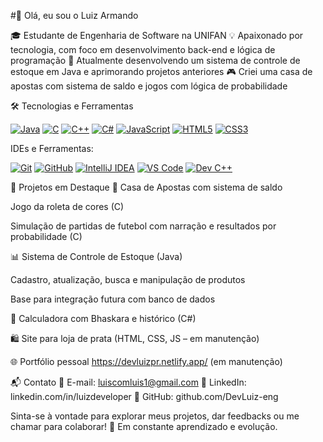#👋 Olá, eu sou o Luiz Armando

🎓 Estudante de Engenharia de Software na UNIFAN
💡 Apaixonado por tecnologia, com foco em desenvolvimento back-end e lógica de programação
🚀 Atualmente desenvolvendo um sistema de controle de estoque em Java e aprimorando projetos anteriores
🎮 Criei uma casa de apostas com sistema de saldo e jogos com lógica de probabilidade

🛠️ Tecnologias e Ferramentas

[![Java](https://img.shields.io/badge/Java-007396?style=for-the-badge&logo=java&logoColor=white)](https://www.oracle.com/java/)
[![C](https://img.shields.io/badge/C-00599C?style=for-the-badge&logo=c&logoColor=white)](https://devdocs.io/c/)
[![C++](https://img.shields.io/badge/C++-00599C?style=for-the-badge&logo=c%2B%2B&logoColor=white)](https://isocpp.org/)
[![C#](https://img.shields.io/badge/C%23-239120?style=for-the-badge&logo=c-sharp&logoColor=white)](https://learn.microsoft.com/dotnet/csharp/)
[![JavaScript](https://img.shields.io/badge/JavaScript-F7DF1E?style=for-the-badge&logo=javascript&logoColor=black)](https://developer.mozilla.org/en-US/docs/Web/JavaScript)
[![HTML5](https://img.shields.io/badge/HTML5-E34F26?style=for-the-badge&logo=html5&logoColor=white)](https://developer.mozilla.org/en-US/docs/Web/HTML)
[![CSS3](https://img.shields.io/badge/CSS3-1572B6?style=for-the-badge&logo=css3&logoColor=white)](https://developer.mozilla.org/en-US/docs/Web/CSS)

IDEs e Ferramentas:

[![Git](https://img.shields.io/badge/Git-F05032?style=for-the-badge&logo=git&logoColor=white)](https://git-scm.com/)
[![GitHub](https://img.shields.io/badge/GitHub-100000?style=for-the-badge&logo=github&logoColor=white)](https://github.com/DevLuiz-eng)
[![IntelliJ IDEA](https://img.shields.io/badge/IntelliJ%20IDEA-000000?style=for-the-badge&logo=intellij-idea&logoColor=white)](https://www.jetbrains.com/idea/)
[![VS Code](https://img.shields.io/badge/VS%20Code-007ACC?style=for-the-badge&logo=visualstudiocode&logoColor=white)](https://code.visualstudio.com/)
[![Dev C++](https://img.shields.io/badge/Dev%20C++-blue?style=for-the-badge&logo=c%2B%2B)](https://www.bloodshed.net/devcpp.html)


📂 Projetos em Destaque
🎲 Casa de Apostas com sistema de saldo

Jogo da roleta de cores (C)

Simulação de partidas de futebol com narração e resultados por probabilidade (C)

📊 Sistema de Controle de Estoque (Java)

Cadastro, atualização, busca e manipulação de produtos

Base para integração futura com banco de dados

🧮 Calculadora com Bhaskara e histórico (C#)

🛍️ Site para loja de prata (HTML, CSS, JS – em manutenção)

🌐 Portfólio pessoal
https://devluizpr.netlify.app/ (em manutenção)

📬 Contato
📧 E-mail: luiscomluis1@gmail.com
🔗 LinkedIn: linkedin.com/in/luizdeveloper
🐙 GitHub: github.com/DevLuiz-eng

Sinta-se à vontade para explorar meus projetos, dar feedbacks ou me chamar para colaborar!
🚀 Em constante aprendizado e evolução.
